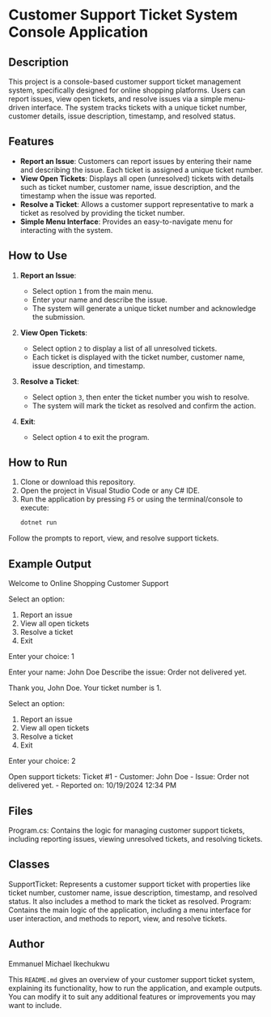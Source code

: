 # Customer Support Ticket System Console Application

## Description
This project is a console-based customer support ticket management system, specifically designed for online shopping platforms. Users can report issues, view open tickets, and resolve issues via a simple menu-driven interface. The system tracks tickets with a unique ticket number, customer details, issue description, timestamp, and resolved status.

## Features
- **Report an Issue**: Customers can report issues by entering their name and describing the issue. Each ticket is assigned a unique ticket number.
- **View Open Tickets**: Displays all open (unresolved) tickets with details such as ticket number, customer name, issue description, and the timestamp when the issue was reported.
- **Resolve a Ticket**: Allows a customer support representative to mark a ticket as resolved by providing the ticket number.
- **Simple Menu Interface**: Provides an easy-to-navigate menu for interacting with the system.

## How to Use
1. **Report an Issue**: 
   - Select option `1` from the main menu.
   - Enter your name and describe the issue.
   - The system will generate a unique ticket number and acknowledge the submission.
   
2. **View Open Tickets**:
   - Select option `2` to display a list of all unresolved tickets.
   - Each ticket is displayed with the ticket number, customer name, issue description, and timestamp.

3. **Resolve a Ticket**:
   - Select option `3`, then enter the ticket number you wish to resolve.
   - The system will mark the ticket as resolved and confirm the action.

4. **Exit**:
   - Select option `4` to exit the program.

## How to Run
1. Clone or download this repository.
2. Open the project in Visual Studio Code or any C# IDE.
3. Run the application by pressing `F5` or using the terminal/console to execute:
   ```bash
   dotnet run
Follow the prompts to report, view, and resolve support tickets.
## Example Output
Welcome to Online Shopping Customer Support

Select an option:
1. Report an issue
2. View all open tickets
3. Resolve a ticket
4. Exit

Enter your choice: 1

Enter your name: John Doe
Describe the issue: Order not delivered yet.

Thank you, John Doe. Your ticket number is 1.

Select an option:
1. Report an issue
2. View all open tickets
3. Resolve a ticket
4. Exit

Enter your choice: 2

Open support tickets:
Ticket #1 - Customer: John Doe - Issue: Order not delivered yet. - Reported on: 10/19/2024 12:34 PM
## Files
Program.cs: Contains the logic for managing customer support tickets, including reporting issues, viewing unresolved tickets, and resolving tickets.
## Classes
SupportTicket: Represents a customer support ticket with properties like ticket number, customer name, issue description, timestamp, and resolved status. It also includes a method to mark the ticket as resolved.
Program: Contains the main logic of the application, including a menu interface for user interaction, and methods to report, view, and resolve tickets.

## Author
Emmanuel Michael Ikechukwu


This `README.md` gives an overview of your customer support ticket system, explaining its functionality, how to run the application, and example outputs. You can modify it to suit any additional features or improvements you may want to include.
